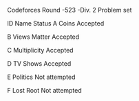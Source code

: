 Codeforces Round -523 -Div. 2
Problem set

ID	Name	 	        Status 
A	Coins           Accepted

B	Views Matter    Accepted

C	Multiplicity    Accepted

D	TV Shows        Accepted

E	Politics        Not attempted

F	Lost Root       Not attempted
